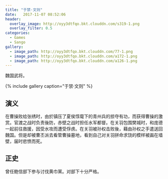 ```yaml
---
title: "于禁·文则"
date:   2017-11-07 08:52:06
header:
  overlay_image: http://oyy3dtfqo.bkt.clouddn.com/s319-1.png
  overlay_filter: 0.5
categories:
  - Games
  - Sango
gallery:
  - image_path: http://oyy3dtfqo.bkt.clouddn.com/77-1.png
  - image_path: http://oyy3dtfqo.bkt.clouddn.com/a172-1.png
  - image_path: http://oyy3dtfqo.bkt.clouddn.com/a126-1.png
---
```


魏国武将。

{% include gallery caption="于禁·文则" %}

## 演义

在曹操败给张绣时，由於镇压了夏侯惇麾下的青州兵的掠夺有功，而获得曹操的激赏。官渡之战时负责後防，赤壁之战时担任水军都督。在关羽包围樊城时，和庞德一起前往救援，因受水攻而遭受俘虏。在关羽被孙权击败後，藉由孙权之手遣送回魏国。但是却被曹丕派去看管曹操墓地，看到自己对关羽拼命求饶的模样被画在墙壁，届时悲愤而死。

## 正史

曾任鲍信部下参与讨伐黄巾黨。对部下十分严格。